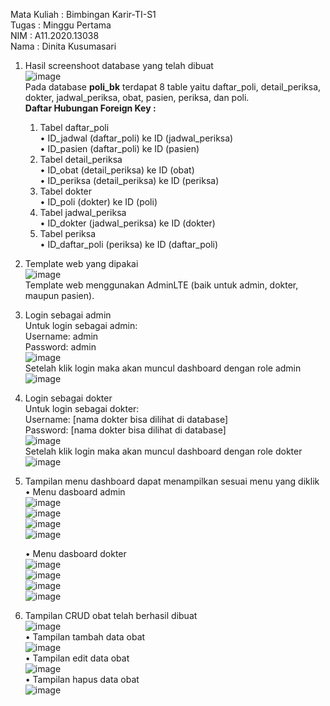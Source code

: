 Mata Kuliah  : Bimbingan Karir-TI-S1 <br />
Tugas        : Minggu Pertama <br />
NIM          : A11.2020.13038 <br />
Nama         : Dinita Kusumasari <br />


1. Hasil screenshoot database yang telah dibuat <br />
   ![image](https://github.com/atDnK/Poliklinik/assets/89030992/356fe954-64f0-47aa-b23b-a9c1660e663f) <br />
   Pada database **poli_bk** terdapat 8 table yaitu daftar_poli, detail_periksa, dokter, jadwal_periksa, obat, pasien, periksa, dan poli. <br />
   **Daftar Hubungan Foreign Key :** <br />
   1.	Tabel daftar_poli <br />
      •	ID_jadwal (daftar_poli) ke ID (jadwal_periksa) <br />
     	•	ID_pasien (daftar_poli) ke ID (pasien) <br />
   2.	Tabel detail_periksa <br />
      •	ID_obat (detail_periksa) ke ID (obat) <br />
     	•	ID_periksa (detail_periksa) ke ID (periksa) <br />
   3.	Tabel dokter <br />
      •	ID_poli (dokter) ke ID (poli) <br />
   4.	Tabel jadwal_periksa <br />
      •	ID_dokter (jadwal_periksa) ke ID (dokter) <br />
   5.	Tabel periksa <br />
      •	ID_daftar_poli (periksa) ke ID (daftar_poli) <br />

2. Template web yang dipakai <br />
   ![image](https://github.com/atDnK/Poliklinik/assets/89030992/77c3d4c1-67fa-4ae1-b691-c0d69b5c63c2) <br />
   Template web menggunakan AdminLTE (baik untuk admin, dokter, maupun pasien). <br />

3. Login sebagai admin <br />
   Untuk login sebagai admin: <br />
   Username: admin <br />
   Password: admin <br />
   ![image](https://github.com/atDnK/Poliklinik/assets/89030992/f9b59644-aade-4aef-ad7c-af1771ce8b42) <br />
   Setelah klik login maka akan muncul dashboard dengan role admin <br />
   ![image](https://github.com/atDnK/Poliklinik/assets/89030992/61039ffe-06e0-438c-a7b9-8037ef7260d3) <br />

4. Login sebagai dokter <br />
   Untuk login sebagai dokter: <br />
   Username: [nama dokter bisa dilihat di database] <br />
   Password: [nama dokter bisa dilihat di database] <br />
   ![image](https://github.com/atDnK/Poliklinik/assets/89030992/7d5a0734-9314-407b-b211-59ea34bc20e6) <br />
   Setelah klik login maka akan muncul dashboard dengan role dokter <br />
   ![image](https://github.com/atDnK/Poliklinik/assets/89030992/3531118a-8554-46d4-b7f1-dab8e43ec946) <br />

5. Tampilan menu dashboard dapat menampilkan sesuai menu yang diklik <br />
   • Menu dasboard admin <br />
     ![image](https://github.com/atDnK/Poliklinik/assets/89030992/b0bf8b40-96c3-4c5c-b1c3-7a9477238b00) <br />
     ![image](https://github.com/atDnK/Poliklinik/assets/89030992/e0825101-4383-47a2-a813-dd183a052bbb) <br />
     ![image](https://github.com/atDnK/Poliklinik/assets/89030992/0b52f106-c7a2-4daa-ac8c-ee6fd1c2290f) <br />
     ![image](https://github.com/atDnK/Poliklinik/assets/89030992/102a0476-2ad2-4625-8d03-345587e966c6) <br />
   
   • Menu dasboard dokter <br />
     ![image](https://github.com/atDnK/Poliklinik/assets/89030992/48ad1c60-d488-4979-95ea-ef57472df61b) <br />
     ![image](https://github.com/atDnK/Poliklinik/assets/89030992/766de1b6-3fe8-4da5-a438-87c96c32f727) <br />
     ![image](https://github.com/atDnK/Poliklinik/assets/89030992/afec24f6-1074-427c-98b6-de771d0eb47c) <br />
     ![image](https://github.com/atDnK/Poliklinik/assets/89030992/d580fa11-df93-4c31-b489-e4b94732d48c) <br />

6. Tampilan CRUD obat telah berhasil dibuat <br />
   ![image](https://github.com/atDnK/Poliklinik/assets/89030992/41a31d88-e558-4168-b251-67171a7e95f4) <br />
   • Tampilan tambah data obat <br />
     ![image](https://github.com/atDnK/Poliklinik/assets/89030992/b03148e5-c18f-4632-bf35-7f00ba887551) <br />
   • Tampilan edit data obat <br />
     ![image](https://github.com/atDnK/Poliklinik/assets/89030992/b926bd02-0034-4cf1-9fe6-73a50087e9be) <br />
   • Tampilan hapus data obat <br />
     ![image](https://github.com/atDnK/Poliklinik/assets/89030992/bbcba441-3e98-4c4a-a2b1-2ec5a3a353ff) <br />

   
    




   
   



   
  
